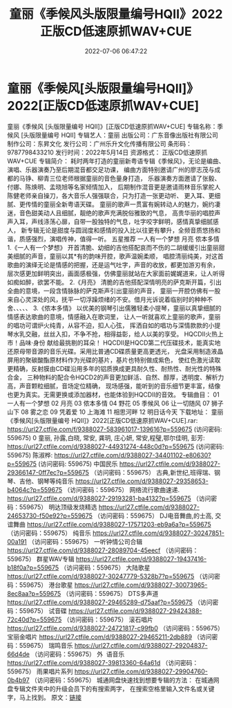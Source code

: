 ﻿---
title: 童丽《季候风头版限量编号HQII》2022正版CD低速原抓WAV+CUE
date: 2022-07-06 06:47:22
categories: 新碟专辑、稀有等精品
tags: 华语中文
---
# 童丽《季候风[头版限量编号HQII]》2022[正版CD低速原抓WAV+CUE]

童丽《季候风 [头版限量编号
HQII]》[正版CD低速原抓WAV+CUE]
专辑名称：季候风 [头版限量编号
HQII]
专辑艺人：童丽
出版公司：广东音像出版社有限公司
制作公司：东昇文化
发行公司：广州乐升文化传播有限公司
条形码：9787798433210
发行时间：2022年5月14日
资源格式：
正版CD低速原抓WAV+CUE
专辑简介：
耗时两年打造的童丽新粤语专辑《季候风》，无论是编曲、演唱、乐器演奏乃至后期混音都交足功课，
编曲方面特别邀请广州的廖志茂与成都的马铮、柳青三位老师根据童丽的音色量身打造，
乐器演奏方面邀请了张毅、付娜、陈焕明、孟晓旭等名家倾情加入，
后期制作混音更是邀请雨林音乐掌舵人陈健老师亲自操刀，各大音乐人强强联合，只为打造一张更动听、
更入耳、更细腻、更传情的童丽全新粤语天碟。
童丽的歌声一贯富有婉转动人的魅力，婉约凄迷，音色甜美动人且细腻，靓绝的歌声充满脱俗雅致的气息，
高贵华丽的唱腔声声入耳，声线涤荡心扉，自带一股独特的气息，吐字咬字鲜明，感情真挚细腻感人，
新专辑无论是甜度与圆润度和感情的投入比以往更有攀升，全频音质悠扬和谐，质感强烈，演唱传神，值得一听。
五星推荐
一人有一个梦想 月亮 侬本多情
1.《一人有一个梦想》
开首清脆、幼细的吉他搭配哀而不伤的二胡缓缓引出童丽甜美细腻的声音，童丽以其*有的韵味开腔，歌声温婉柔顺，
唱腔清丽纯美，对这首歌曲的演绎无论是情感的把握，还是运气吐字，声音的收放，都更加游刃有余，
层次感更加鲜明突出，画面感极强，仿佛童丽就站在大家面前娓娓道来，让人听得如痴如醉，欲罢不能。
2.《月亮》
清脆的吉他搭配深情明亮的萨克斯开篇，引出全曲的意境，一段含情脉脉的萨克斯声引出童丽的声音，
童丽一开腔仿佛有一股来自心灵深处的风，抚平一切浮躁烦绪的不安。借月光诉说着临别时的种种不舍、、、、、
3.《侬本多情》
以优美的钢琴引出儒雅轻柔小提琴，童丽以真挚细腻的情感表达歌曲的意境，情感融入在歌词里，
让人一听就喜欢上童丽的歌声，童丽的唱功可谓炉火纯青，从容不迫，扣人心弦，
挥洒自如的唱功与深情款款的小提琴水乳交融，丝丝入扣，不争不抢，相得益彰，给人以美的享受。
HQCDII火热上市！品味·身份
献给最挑剔的耳朵！
HQCDII是HQCD第二代压碟技术，能真实地还原母带音源的音乐光碟。采用比普通CD碟质量更高更透光，
光盘采用制造液晶屏用的聚碳酸酯原材料作为光碟的基片，基片也特别做成紫色，
使红色激光读取更精确，反射膜由CD碟沿用多年的铝质换成更具耐久性、耐热性、耐光性的特殊合金，
三种物料的配合令HQCD2的声音更加鲜活、自然、醇厚，透明度、解析力高，声音颗粒细腻，音场定位精确，
现场感强，能听到的音乐细节更丰富，结像也更为真实。无需更换或添加器材，也能体验到HQCDII的音效。
专辑曲目：
01 一人有一个梦想
02 月亮
03 侬本多情
04 野花
05 季候风
06 让一切随风
07 狮子山下
08 雾之恋
09 凭着爱
10 上海滩
11 相思河畔
12 明日话今天
下载地址：
童丽《季候风[头版限量编号 HQII]》2022[正版CD低速原抓WAV+CUE].rar: https://url27.ctfile.com/f/9388027-583961017-139616?p=559675
(访问密码: 559675)
0 童丽, 孙露,白晓, 常安, 龚玥, 庄心妍, 常安,程璧,鄂尔佳明, 彭芳:
https://url27.ctfile.com/d/9388027-44931274-448c0d?p=559675
(访问密码: 559675)
陈淑桦: https://url27.ctfile.com/d/9388027-34401102-e80630?p=559675
(访问密码: 559675)
中国民乐
https://url27.ctfile.com/d/9388027-29366147-0ff7ec?p=559675
（访问密码：559675）
古典,新世纪,班得瑞、钢琴、吉他、钢琴等纯音乐
https://url27.ctfile.com/d/9388027-29358653-b4064c?p=559675
（访问密码：559675）
网络流行歌曲速递.
https://url27.ctfile.com/d/9388027-29193281-ba4132?p=559675
（访问密码：559675）
明达顶级发烧精选
https://url27.ctfile.com/d/9388027-24653730-f50e92?p=559675
（访问密码：559675）
DJ电音舞曲,的士高, 交谊舞曲
https://url27.ctfile.com/d/9388027-17571203-eb9a6a?p=559675
（访问密码：559675）
纯音乐
https://url27.ctfile.com/d/9388027-30247851-00a191
（访问密码：559675）
一听钟情公司合辑
https://url27.ctfile.com/d/9388027-28089704-45eecf
（访问密码：559675）
群星WAV专辑
https://url27.ctfile.com/d/9388027-19437416-b18f0a?p=559675
（访问密码：559675）
大陆歌星
https://url27.ctfile.com/d/9388027-30247779-5328b7?p=559675
（访问密码：559675）
港台歌星
https://url27.ctfile.com/d/9388027-30073965-8ec8aa?p=559675
（访问密码：559675）
DTS多声道
https://url27.ctfile.com/d/9388027-29465289-d75aaf?p=559675
（访问密码：559675）
试音碟
https://url27.ctfile.com/d/9388027-29424388-72c40d?p=559675
（访问密码：559675）
滚石唱片
https://url27.ctfile.com/d/9388027-24721817-c99fb0
（访问密码：559675）
宝丽金唱片
https://url27.ctfile.com/d/9388027-29465211-2db889
（访问密码：559675）
瑞鸣音乐
https://url27.ctfile.com/d/9388027-29204837-66d4de
（访问密码：559675）
外  语音乐
https://url27.ctfile.com/d/9388027-39813360-64a61d
（访问密码：559675）
雨果唱片系列
https://url27.ctfile.com/d/9388027-29904760-0b4b97
（访问密码：559675）
城通网盘快速找到想要专辑的方法：
在城通网盘专辑文件夹中的升级会员下的有搜索两字，
在搜索空格里输入文件名或关键字，马上找到。
原文：[链接](https://blog.sina.com.cn/s/blog_1647c7e7601030y6g.html)